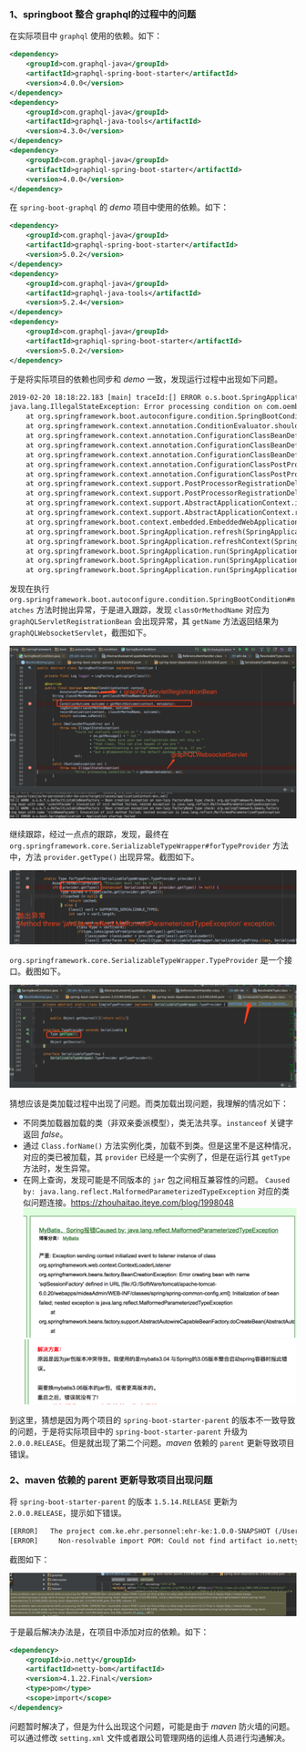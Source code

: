 ### 1、springboot 整合 graphql的过程中的问题

在实际项目中 `graphql` 使用的依赖。如下：<br/>

```xml
<dependency>
    <groupId>com.graphql-java</groupId>
    <artifactId>graphql-spring-boot-starter</artifactId>
    <version>4.0.0</version>
</dependency>
<dependency>
    <groupId>com.graphql-java</groupId>
    <artifactId>graphql-java-tools</artifactId>
    <version>4.3.0</version>
</dependency>
<dependency>
    <groupId>com.graphql-java</groupId>
    <artifactId>graphiql-spring-boot-starter</artifactId>
    <version>4.0.0</version>
</dependency>
```

在 `spring-boot-graphql` 的 *demo* 项目中使用的依赖。如下：<br/>

```xml
<dependency>
    <groupId>com.graphql-java</groupId>
    <artifactId>graphql-spring-boot-starter</artifactId>
    <version>5.0.2</version>
</dependency>
<dependency>
    <groupId>com.graphql-java</groupId>
    <artifactId>graphql-java-tools</artifactId>
    <version>5.2.4</version>
</dependency>
<dependency>
    <groupId>com.graphql-java</groupId>
    <artifactId>graphiql-spring-boot-starter</artifactId>
    <version>5.0.2</version>
</dependency>
```

于是将实际项目的依赖也同步和 *demo* 一致，发现运行过程中出现如下问题。

```reStructuredText
2019-02-20 18:18:22.183 [main] traceId:[] ERROR o.s.boot.SpringApplication - Application startup failed
java.lang.IllegalStateException: Error processing condition on com.oembedler.moon.graphql.boot.GraphQLWebAutoConfiguration.graphQLWebsocketServlet
	at org.springframework.boot.autoconfigure.condition.SpringBootCondition.matches(SpringBootCondition.java:64)
	at org.springframework.context.annotation.ConditionEvaluator.shouldSkip(ConditionEvaluator.java:102)
	at org.springframework.context.annotation.ConfigurationClassBeanDefinitionReader.loadBeanDefinitionsForBeanMethod(ConfigurationClassBeanDefinitionReader.java:179)
	at org.springframework.context.annotation.ConfigurationClassBeanDefinitionReader.loadBeanDefinitionsForConfigurationClass(ConfigurationClassBeanDefinitionReader.java:140)
	at org.springframework.context.annotation.ConfigurationClassBeanDefinitionReader.loadBeanDefinitions(ConfigurationClassBeanDefinitionReader.java:116)
	at org.springframework.context.annotation.ConfigurationClassPostProcessor.processConfigBeanDefinitions(ConfigurationClassPostProcessor.java:320)
	at org.springframework.context.annotation.ConfigurationClassPostProcessor.postProcessBeanDefinitionRegistry(ConfigurationClassPostProcessor.java:228)
	at org.springframework.context.support.PostProcessorRegistrationDelegate.invokeBeanDefinitionRegistryPostProcessors(PostProcessorRegistrationDelegate.java:272)
	at org.springframework.context.support.PostProcessorRegistrationDelegate.invokeBeanFactoryPostProcessors(PostProcessorRegistrationDelegate.java:92)
	at org.springframework.context.support.AbstractApplicationContext.invokeBeanFactoryPostProcessors(AbstractApplicationContext.java:687)
	at org.springframework.context.support.AbstractApplicationContext.refresh(AbstractApplicationContext.java:525)
	at org.springframework.boot.context.embedded.EmbeddedWebApplicationContext.refresh(EmbeddedWebApplicationContext.java:122)
	at org.springframework.boot.SpringApplication.refresh(SpringApplication.java:693)
	at org.springframework.boot.SpringApplication.refreshContext(SpringApplication.java:360)
	at org.springframework.boot.SpringApplication.run(SpringApplication.java:303)
	at org.springframework.boot.SpringApplication.run(SpringApplication.java:1118)
	at org.springframework.boot.SpringApplication.run(SpringApplication.java:1107)
```

发现在执行 `org.springframework.boot.autoconfigure.condition.SpringBootCondition#matches`  方法时抛出异常，于是进入跟踪，发现 `classOrMethodName` 对应为 `graphQLServletRegistrationBean` 会出现异常，其 `getName` 方法返回结果为 `graphQLWebsocketServlet`，截图如下。<br/>

![image-20190220182146485](./image-20190220182146485.png)

继续跟踪，经过一点点的跟踪，发现，最终在 `org.springframework.core.SerializableTypeWrapper#forTypeProvider` 方法中，方法 `provider.getType()` 出现异常。截图如下。<br/>

![image-20190220181710764](./image-20190220181710764.png)

`org.springframework.core.SerializableTypeWrapper.TypeProvider` 是一个接口。截图如下。<br/>

![image-20190220182831529](./image-20190220182831529.png)

猜想应该是类加载过程中出现了问题。而类加载出现问题，我理解的情况如下：<br/>

- 不同类加载器加载的类（非双亲委派模型），类无法共享。`instanceof` 关键字返回 *false*。
- 通过 `Class.forName()` 方法实例化类，加载不到类。但是这里不是这种情况，对应的类已被加载，其 `provider` 已经是一个实例了，但是在运行其 `getType` 方法时，发生异常。
- 在网上查询，发现可能是不同版本的 `jar` 包之间相互兼容性的问题。 `Caused by: java.lang.reflect.MalformedParameterizedTypeException` 对应的类似问题连接。https://zhouhaitao.iteye.com/blog/1998048 ![image-20190220184213968](./image-20190220184213968.png)![image-20190220184248286](./image-20190220184248286.png)



到这里，猜想是因为两个项目的 `spring-boot-starter-parent` 的版本不一致导致的问题，于是将实际项目中的 `spring-boot-starter-parent` 升级为 `2.0.0.RELEASE`。但是就出现了第二个问题。*maven* 依赖的 `parent` 更新导致项目错误。



### 2、maven 依赖的 parent 更新导致项目出现问题

将 `spring-boot-starter-parent` 的版本 `1.5.14.RELEASE` 更新为 `2.0.0.RELEASE`，提示如下错误。

```reStructuredText
[ERROR]   The project com.ke.ehr.personnel:ehr-ke:1.0.0-SNAPSHOT (/Users/wencheng/Desktop/working_space/lianjia/ke-personnel/pom.xml) has 1 error
[ERROR]     Non-resolvable import POM: Could not find artifact io.netty:netty-bom:pom:4.0.27.Final in lianjia (http://maven.lianjia.com/content/groups/Lianjia-Iprd-Group/) @ org.springframework.boot:spring-boot-dependencies:2.0.0.RELEASE, /Users/wencheng/mvn/work/repository/org/springframework/boot/spring-boot-dependencies/2.0.0.RELEASE/spring-boot-dependencies-2.0.0.RELEASE.pom, line 908, column 25 -> [Help 2]
```

截图如下：<br/>

![image-20190220184711569](./image-20190220184711569.png)

于是最后解决办法是，在项目中添加对应的依赖。如下：<br/>

```xml
<dependency>
    <groupId>io.netty</groupId>
    <artifactId>netty-bom</artifactId>
    <version>4.1.22.Final</version>
    <type>pom</type>
    <scope>import</scope>
</dependency>
```

问题暂时解决了，但是为什么出现这个问题，可能是由于 *maven* 防火墙的问题。可以通过修改 `setting.xml` 文件或者跟公司管理网络的运维人员进行沟通解决。

